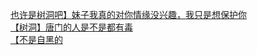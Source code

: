 [也许是树洞吧】妹子我真的对你情缘没兴趣，我只是想保护你](http://tieba.baidu.com/p/4307496561?see_lz=1&pn=)   
[【树洞】唐门的人是不是都有毒](http://tieba.baidu.com/p/4308116055?see_lz=1&pn=)   
[【不是自黑的](http://tieba.baidu.com/p/4306980874?see_lz=1&pn=)   
